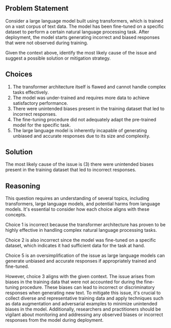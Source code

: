  ## Problem Statement

Consider a large language model built using transformers, which is trained on a vast corpus of text data. The model has been fine-tuned on a specific dataset to perform a certain natural language processing task. After deployment, the model starts generating incorrect and biased responses that were not observed during training.

Given the context above, identify the most likely cause of the issue and suggest a possible solution or mitigation strategy.

## Choices

1. The transformer architecture itself is flawed and cannot handle complex tasks effectively.
2. The model was under-trained and requires more data to achieve satisfactory performance.
3. There were unintended biases present in the training dataset that led to incorrect responses.
4. The fine-tuning procedure did not adequately adapt the pre-trained model for the specific task.
5. The large language model is inherently incapable of generating unbiased and accurate responses due to its size and complexity.

## Solution

The most likely cause of the issue is (3) there were unintended biases present in the training dataset that led to incorrect responses.

## Reasoning

This question requires an understanding of several topics, including transformers, large language models, and potential harms from language models. It's essential to consider how each choice aligns with these concepts.

Choice 1 is incorrect because the transformer architecture has proven to be highly effective in handling complex natural language processing tasks.

Choice 2 is also incorrect since the model was fine-tuned on a specific dataset, which indicates it had sufficient data for the task at hand.

Choice 5 is an oversimplification of the issue as large language models can generate unbiased and accurate responses if appropriately trained and fine-tuned.

However, choice 3 aligns with the given context. The issue arises from biases in the training data that were not accounted for during the fine-tuning procedure. These biases can lead to incorrect or discriminatory responses when generating new text. To mitigate this issue, it's crucial to collect diverse and representative training data and apply techniques such as data augmentation and adversarial examples to minimize unintended biases in the model. Additionally, researchers and practitioners should be vigilant about monitoring and addressing any observed biases or incorrect responses from the model during deployment.